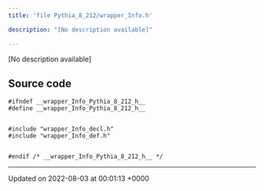 ```yaml
---
title: 'file Pythia_8_212/wrapper_Info.h'

description: "[No description available]"

---
```







[No description available]




## Source code

```
#ifndef __wrapper_Info_Pythia_8_212_h__
#define __wrapper_Info_Pythia_8_212_h__


#include "wrapper_Info_decl.h"
#include "wrapper_Info_def.h"


#endif /* __wrapper_Info_Pythia_8_212_h__ */
```


-------------------------------

Updated on 2022-08-03 at 00:01:13 +0000
